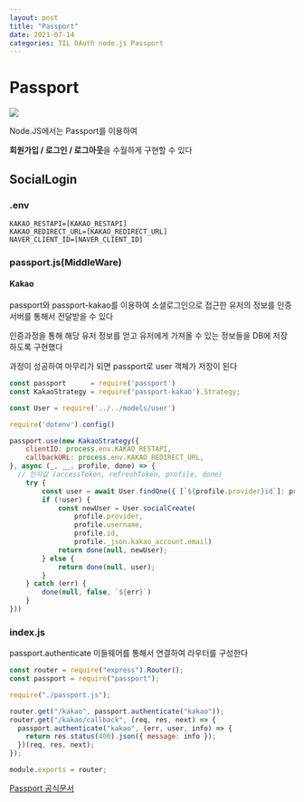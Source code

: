```yaml
---
layout: post
title: "Passport"
date: 2021-07-14
categories: TIL OAuth node.js Passport
---
```


# Passport

![](https://images.velog.io/images/action2thefuture/post/7b3ad35e-c924-456f-b4b4-97f89eb64071/passport.png)

Node.JS에서는 Passport를 이용하여

**회원가입 / 로그인 / 로그아웃**을 수월하게 구현할 수 있다

## SocialLogin

### .env

```
KAKAO_RESTAPI=[KAKAO_RESTAPI]
KAKAO_REDIRECT_URL=[KAKAO_REDIRECT_URL]
NAVER_CLIENT_ID=[NAVER_CLIENT_ID]
```

### passport.js(MiddleWare)

#### Kakao

passport와 passport-kakao를 이용하여 소셜로그인으로 접근한 유저의 정보를 인증서버를 통해서 전달받을 수 있다

인증과정을 통해 해당 유저 정보를 얻고 유저에게 가져올 수 있는 정보들을 DB에 저장하도록 구현했다

과정이 성공하여 마무리가 되면 passport로 user 객체가 저장이 된다

```javascript
const passport      = require('passport')
const KakaoStrategy = require('passport-kakao').Strategy;

const User = require('../../models/user')

require('dotenv').config()

passport.use(new KakaoStrategy({
    clientID: process.env.KAKAO_RESTAPI,
    callbackURL: process.env.KAKAO_REDIRECT_URL,
}, async (_, __, profile, done) => {
  // 인자값 (accessToken, refreshToken, profile, done)
    try {
        const user = await User.findOne({ [`${profile.provider}id`]: profile.id })=
        if (!user) {
            const newUser = User.socialCreate(
                profile.provider,
                profile.username,
                profile.id,
                profile._json.kakao_account.email)
            return done(null, newUser);
        } else {
            return done(null, user);
        }
    } catch (err) {
        done(null, false, `${err}`)
    }
}))
```

### index.js

passport.authenticate 미들웨어를 통해서 연결하여 라우터를 구성한다

```javascript
const router = require("express").Router();
const passport = require("passport");

require("./passport.js");

router.get("/kakao", passport.authenticate("kakao"));
router.get("/kakao/callback", (req, res, next) => {
  passport.authenticate("kakao", (err, user, info) => {
    return res.status(400).json({ message: info });
  })(req, res, next);
});

module.exports = router;
```

[Passport 공식문서](http://www.passportjs.org/docs/downloads/html/)
